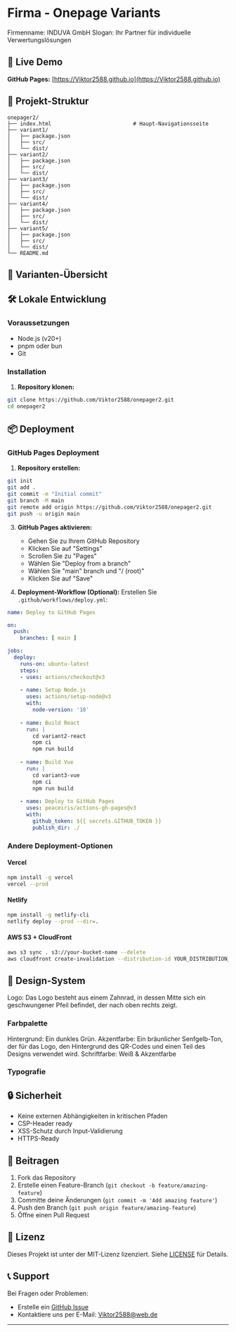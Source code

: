 # Firma - Onepage Variants

Firmenname: INDUVA GmbH
Slogan: Ihr Partner für individuelle Verwertungslösungen

## 🚀 Live Demo

**GitHub Pages:** [https://Viktor2588.github.io](https://Viktor2588.github.io)

## 📁 Projekt-Struktur

```
onepager2/
├── index.html                          # Haupt-Navigationsseite
├── variant1/               
│   ├── package.json
│   ├── src/
│   └── dist/   
├── variant2/                    
│   ├── package.json
│   ├── src/
│   └── dist/                           
├── variant3/                      
│   ├── package.json
│   ├── src/
│   └── dist/                          
├── variant4/                
│   ├── package.json
│   ├── src/
│   └── dist/   
├── variant5/                  
│   ├── package.json
│   ├── src/
│   └── dist/   
└── README.md
```

## 🎯 Varianten-Übersicht

## 🛠️ Lokale Entwicklung

### Voraussetzungen
- Node.js (v20+)
- pnpm oder bun
- Git

### Installation

1. **Repository klonen:**
```bash
git clone https://github.com/Viktor2588/onepager2.git
cd onepager2
```

## 📦 Deployment

### GitHub Pages Deployment

1. **Repository erstellen:**
```bash
git init
git add .
git commit -m "Initial commit"
git branch -M main
git remote add origin https://github.com/Viktor2588/onepager2.git
git push -u origin main
```

3. **GitHub Pages aktivieren:**
   - Gehen Sie zu Ihrem GitHub Repository
   - Klicken Sie auf "Settings"
   - Scrollen Sie zu "Pages"
   - Wählen Sie "Deploy from a branch"
   - Wählen Sie "main" branch und "/ (root)"
   - Klicken Sie auf "Save"

4. **Deployment-Workflow (Optional):**
   Erstellen Sie `.github/workflows/deploy.yml`:
```yaml
name: Deploy to GitHub Pages

on:
  push:
    branches: [ main ]

jobs:
  deploy:
    runs-on: ubuntu-latest
    steps:
    - uses: actions/checkout@v3
    
    - name: Setup Node.js
      uses: actions/setup-node@v3
      with:
        node-version: '18'
    
    - name: Build React
      run: |
        cd variant2-react
        npm ci
        npm run build
    
    - name: Build Vue
      run: |
        cd variant3-vue
        npm ci
        npm run build
    
    - name: Deploy to GitHub Pages
      uses: peaceiris/actions-gh-pages@v3
      with:
        github_token: ${{ secrets.GITHUB_TOKEN }}
        publish_dir: ./
```

### Andere Deployment-Optionen

#### Vercel
```bash
npm install -g vercel
vercel --prod
```

#### Netlify
```bash
npm install -g netlify-cli
netlify deploy --prod --dir=.
```

#### AWS S3 + CloudFront
```bash
aws s3 sync . s3://your-bucket-name --delete
aws cloudfront create-invalidation --distribution-id YOUR_DISTRIBUTION_ID --paths "/*"
```

## 🎨 Design-System
Logo: Das Logo besteht aus einem Zahnrad, in dessen Mitte sich ein geschwungener Pfeil befindet, der nach oben rechts zeigt.

### Farbpalette
Hintergrund: Ein dunkles Grün.
Akzentfarbe: Ein bräunlicher Senfgelb-Ton, der für das Logo, den Hintergrund des QR-Codes und einen Teil des Designs verwendet wird.
Schriftfarbe: Weiß & Akzentfarbe

### Typografie

## 🔒 Sicherheit

- Keine externen Abhängigkeiten in kritischen Pfaden
- CSP-Header ready
- XSS-Schutz durch Input-Validierung
- HTTPS-Ready

## 🤝 Beitragen

1. Fork das Repository
2. Erstelle einen Feature-Branch (`git checkout -b feature/amazing-feature`)
3. Committe deine Änderungen (`git commit -m 'Add amazing feature'`)
4. Push den Branch (`git push origin feature/amazing-feature`)
5. Öffne einen Pull Request

## 📝 Lizenz

Dieses Projekt ist unter der MIT-Lizenz lizenziert. Siehe [LICENSE](LICENSE) für Details.

## 📞 Support

Bei Fragen oder Problemen:
- Erstelle ein [GitHub Issue](https://github.com/Viktor2588/imr-onepage-variants/issues)
- Kontaktiere uns per E-Mail: Viktor2588@web.de

---